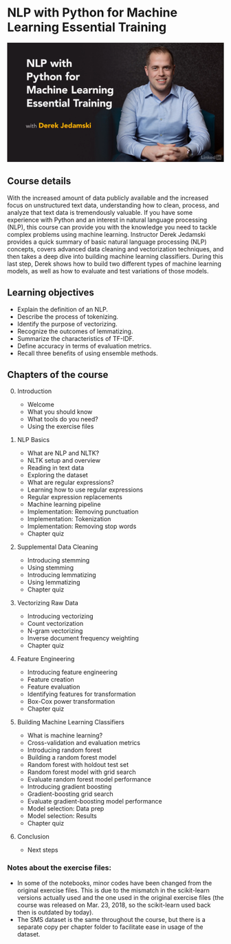 # NLP with Python for Machine Learning Essential Training

![Course image - NLP with Python for Machine Learning Essential Training Essential Training with Derek Jedamski](https://github.com/ajgquional/LiL_NLP-with-Python-for-ML-Essential-Training/blob/34919ce55d1466c87834b152286a09ad45298971/CourseImage.png)

## Course details

With the increased amount of data publicly available and the increased focus on unstructured text data, understanding how to clean, process, and analyze that text data is tremendously valuable. If you have some experience with Python and an interest in natural language processing (NLP), this course can provide you with the knowledge you need to tackle complex problems using machine learning. Instructor Derek Jedamski provides a quick summary of basic natural language processing (NLP) concepts, covers advanced data cleaning and vectorization techniques, and then takes a deep dive into building machine learning classifiers. During this last step, Derek shows how to build two different types of machine learning models, as well as how to evaluate and test variations of those models.

## Learning objectives

* Explain the definition of an NLP.
* Describe the process of tokenizing.
* Identify the purpose of vectorizing.
* Recognize the outcomes of lemmatizing.
* Summarize the characteristics of TF-IDF.
* Define accuracy in terms of evaluation metrics.
* Recall three benefits of using ensemble methods.

## Chapters of the course

0. Introduction
   * Welcome
   * What you should know
   * What tools do you need?
   * Using the exercise files
   
1. NLP Basics
   * What are NLP and NLTK?
   * NLTK setup and overview
   * Reading in text data
   * Exploring the dataset
   * What are regular expressions?
   * Learning how to use regular expressions
   * Regular expression replacements
   * Machine learning pipeline
   * Implementation: Removing punctuation
   * Implementation: Tokenization
   * Implementation: Removing stop words
   * Chapter quiz
   
2. Supplemental Data Cleaning
   * Introducing stemming
   * Using stemming
   * Introducing lemmatizing
   * Using lemmatizing
   * Chapter quiz
   
3. Vectorizing Raw Data
   * Introducing vectorizing
   * Count vectorization
   * N-gram vectorizing
   * Inverse document frequency weighting
   * Chapter quiz
   
4. Feature Engineering
   * Introducing feature engineering
   * Feature creation
   * Feature evaluation
   * Identifying features for transformation
   * Box-Cox power transformation
   * Chapter quiz
   
5. Building Machine Learning Classifiers
   * What is machine learning?
   * Cross-validation and evaluation metrics
   * Introducing random forest
   * Building a random forest model
   * Random forest with holdout test set
   * Random forest model with grid search
   * Evaluate random forest model performance
   * Introducing gradient boosting
   * Gradient-boosting grid search
   * Evaluate gradient-boosting model performance
   * Model selection: Data prep
   * Model selection: Results
   * Chapter quiz
   
6. Conclusion
   * Next steps

### Notes about the exercise files:

* In some of the notebooks, minor codes have been changed from the original exercise files. This is due to the mismatch in the scikit-learn versions actually used and the one used in the original exercise files (the course was released on Mar. 23, 2018, so the scikit-learn used back then is outdated by today).
* The SMS dataset is the same throughout the course, but there is a separate copy per chapter folder to facilitate ease in usage of the dataset.
